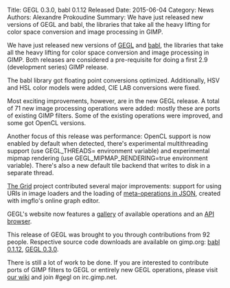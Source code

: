 Title: GEGL 0.3.0, babl 0.1.12 Released
Date: 2015-06-04
Category: News
Authors: Alexandre Prokoudine
Summary: We have just released new versions of GEGL and babl, the libraries that take all the heavy lifting for color space conversion and image processing in GIMP.

We have just released new versions of [GEGL](http://gegl.org/) and [babl](http://gegl.org/babl/), the libraries that take all the heavy lifting for color space conversion and image processing in GIMP. Both releases are considered a pre-requisite for doing a first 2.9 (development series) GIMP release.

The babl library got floating point conversions optimized. Additionally, HSV and HSL color models were added, CIE LAB conversions were fixed.

Most exciting improvements, however, are in the new GEGL release. A total of 71 new image processing operations were added: mostly these are ports of existing GIMP filters. Some of the existing operations were improved, and some got OpenCL versions.

Another focus of this release was performance: OpenCL support is now enabled by default when detected, there's experimental multithreading support (use GEGL_THREADS=<number of threads> environment variable) and experimental mipmap rendering (use GEGL_MIPMAP_RENDERING=true environment variable). There's also a new default tile backend that writes to disk in a separate thread.

[The Grid](https://thegrid.io/) project contributed several major improvements: support for using URIs in image loaders and the loading of [meta-operations in JSON](http://www.jonnor.com/2015/01/imgflo-0-3/), created with imgflo's online graph editor.

GEGL's website now features a [gallery](http://gegl.org/operations.html#GEGL%20operations) of available operations and an [API browser](http://gegl.org/operations.html#Gegl).

This release of GEGL was brought to you through contributions from 92 people. 
Respective source code downloads are available on gimp.org: [babl 0.1.12](http://download.gimp.org/pub/babl/0.1/), [GEGL 0.3.0](http://download.gimp.org/pub/gegl/0.3/).

There is still a lot of work to be done. If you are interested to contribute ports of GIMP filters to GEGL or entirely new GEGL operations, please visit [our wiki](http://wiki.gimp.org/wiki/Hacking:Porting_filters_to_GEGL) and join #gegl on irc.gimp.net.
